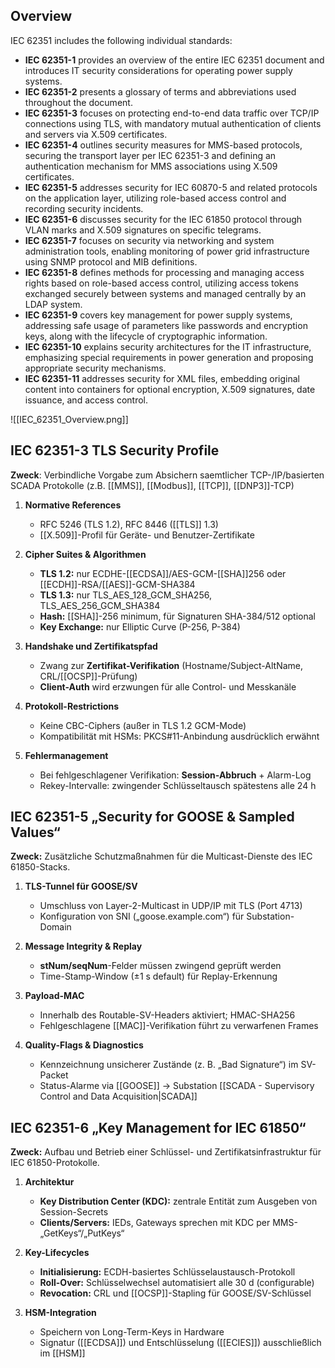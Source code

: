 ## Overview
IEC 62351 includes the following individual standards:

- **IEC 62351-1** provides an overview of the entire IEC 62351 document and introduces IT security considerations for operating power supply systems.
- **IEC 62351-2** presents a glossary of terms and abbreviations used throughout the document.
- **IEC 62351-3** focuses on protecting end-to-end data traffic over TCP/IP connections using TLS, with mandatory mutual authentication of clients and servers via X.509 certificates.
- **IEC 62351-4** outlines security measures for MMS-based protocols, securing the transport layer per IEC 62351-3 and defining an authentication mechanism for MMS associations using X.509 certificates.
- **IEC 62351-5** addresses security for IEC 60870-5 and related protocols on the application layer, utilizing role-based access control and recording security incidents.
- **IEC 62351-6** discusses security for the IEC 61850 protocol through VLAN marks and X.509 signatures on specific telegrams.
- **IEC 62351-7** focuses on security via networking and system administration tools, enabling monitoring of power grid infrastructure using SNMP protocol and MIB definitions.
- **IEC 62351-8** defines methods for processing and managing access rights based on role-based access control, utilizing access tokens exchanged securely between systems and managed centrally by an LDAP system.
- **IEC 62351-9** covers key management for power supply systems, addressing safe usage of parameters like passwords and encryption keys, along with the lifecycle of cryptographic information.
- **IEC 62351-10** explains security architectures for the IT infrastructure, emphasizing special requirements in power generation and proposing appropriate security mechanisms.
- **IEC 62351-11** addresses security for XML files, embedding original content into containers for optional encryption, X.509 signatures, date issuance, and access control.

![[IEC_62351_Overview.png]]


## IEC 62351-3 TLS Security Profile
**Zweck**: Verbindliche Vorgabe zum Absichern saemtlicher TCP-/IP/basierten SCADA Protokolle (z.B. [[MMS]], [[Modbus]], [[TCP]], [[DNP3]]-TCP)

1. **Normative References**
    - RFC 5246 (TLS 1.2), RFC 8446 ([[TLS]] 1.3)
    - [[X.509]]-Profil für Geräte- und Benutzer-Zertifikate

2. **Cipher Suites & Algorithmen**    
    - **TLS 1.2:** nur ECDHE-[[ECDSA]]/AES-GCM-[[SHA]]256 oder [[ECDH]]-RSA/[[AES]]-GCM-SHA384
    - **TLS 1.3:** nur TLS_AES_128_GCM_SHA256, TLS_AES_256_GCM_SHA384
    - **Hash:** [[SHA]]-256 minimum, für Signaturen SHA-384/512 optional
    - **Key Exchange:** nur Elliptic Curve (P-256, P-384)

3. **Handshake und Zertifikatspfad**    
    - Zwang zur **Zertifikat-Verifikation** (Hostname/Subject-AltName, CRL/[[OCSP]]-Prüfung)
    - **Client-Auth** wird erzwungen für alle Control- und Messkanäle

4. **Protokoll-Restrictions**    
    - Keine CBC-Ciphers (außer in TLS 1.2 GCM-Mode)
    - Kompatibilität mit HSMs: PKCS#11-Anbindung ausdrücklich erwähnt

5. **Fehlermanagement**    
    - Bei fehlgeschlagener Verifikation: **Session-Abbruch** + Alarm-Log
    - Rekey-Intervalle: zwingender Schlüsseltausch spätestens alle 24 h


## IEC 62351-5 „Security for GOOSE & Sampled Values“

**Zweck:** Zusätzliche Schutzmaßnahmen für die Multicast-Dienste des IEC 61850-Stacks.

1. **TLS-Tunnel für GOOSE/SV**
    - Umschluss von Layer-2-Multicast in UDP/IP mit TLS (Port 4713)
    - Konfiguration von SNI („goose.example.com“) für Substation-Domain

2. **Message Integrity & Replay**
    - **stNum/seqNum**-Felder müssen zwingend geprüft werden
    - Time-Stamp-Window (±1 s default) für Replay-Erkennung

3. **Payload-MAC**
    - Innerhalb des Routable-SV-Headers aktiviert; HMAC-SHA256
    - Fehlgeschlagene [[MAC]]-Verifikation führt zu verwarfenen Frames

4. **Quality-Flags & Diagnostics**
    - Kennzeichnung unsicherer Zustände (z. B. „Bad Signature“) im SV-Packet
    - Status-Alarme via [[GOOSE]] → Substation [[SCADA - Supervisory Control and Data Acquisition|SCADA]]


## IEC 62351-6 „Key Management for IEC 61850“

**Zweck:** Aufbau und Betrieb einer Schlüssel- und Zertifikatsinfrastruktur für IEC 61850-Protokolle.

1. **Architektur**
    - **Key Distribution Center (KDC):** zentrale Entität zum Ausgeben von Session-Secrets
    - **Clients/Servers:** IEDs, Gateways sprechen mit KDC per MMS-„GetKeys“/„PutKeys“

2. **Key-Lifecycles**
    - **Initialisierung:** ECDH-basiertes Schlüsselaustausch-Protokoll
    - **Roll-Over:** Schlüsselwechsel automatisiert alle 30 d (configurable)
    - **Revocation:** CRL und [[OCSP]]-Stapling für GOOSE/SV-Schlüssel

3. **HSM-Integration**
    - Speichern von Long-Term-Keys in Hardware
    - Signatur ([[ECDSA]]) und Entschlüsselung ([[ECIES]]) ausschließlich im [[HSM]]